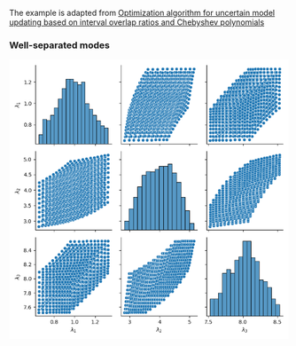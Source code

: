The example is adapted from [Optimization algorithm for uncertain model updating based on interval overlap ratios and Chebyshev polynomials](https://doi.org/10.1016/j.apm.2024.115864)

### Well-separated modes

![Pairplot](pairplot.png)
